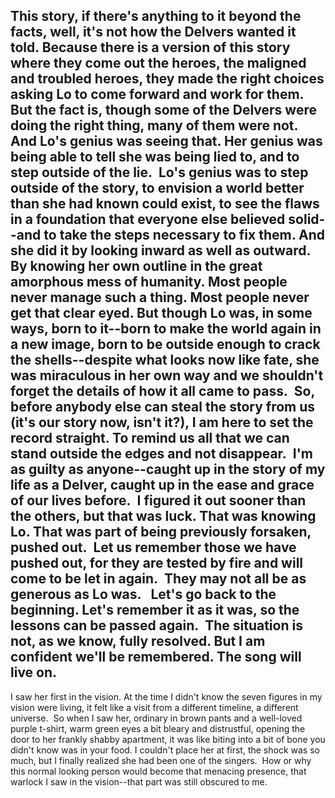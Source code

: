 This story, if there's anything to it beyond the facts, well, it's not how the Delvers wanted it told. Because there is a version of this story where they come out the heroes, the maligned and troubled heroes, they made the right choices asking Lo to come forward and work for them. But the fact is, though some of the Delvers were doing the right thing, many of them were not. And Lo's genius was seeing that. Her genius was being able to tell she was being lied to, and to step outside of the lie. 
Lo's genius was to step outside of the story, to envision a world better than she had known could exist, to see the flaws in a foundation that everyone else believed solid--and to take the steps necessary to fix them. And she did it by looking inward as well as outward.  By knowing her own outline in the great amorphous mess of humanity. Most people never manage such a thing. Most people never get that clear eyed. But though Lo was, in some ways, born to it--born to make the world again in a new image, born to be outside enough to crack the shells--despite what looks now like fate, she was miraculous in her own way and we shouldn't forget the details of how it all came to pass. 
So, before anybody else can steal the story from us (it's our story now, isn't it?), I am here to set the record straight. To remind us all that we can stand outside the edges and not disappear.  I'm as guilty as anyone--caught up in the story of my life as a Delver, caught up in the ease and grace of our lives before.  I figured it out sooner than the others, but that was luck. That was knowing Lo. That was part of being previously forsaken, pushed out.  Let us remember those we have pushed out, for they are tested by fire and will come to be let in again.  They may not all be as generous as Lo was.  
Let's go back to the beginning. Let's remember it as it was, so the lessons can be passed again.  The situation is not, as we know, fully resolved. But I am confident we'll be remembered. The song will live on.
---

I saw her first in the vision. At the time I didn't know the seven figures in my vision were living, it felt like a visit from a different timeline, a different universe.  So when I saw her, ordinary in brown pants and a well-loved purple t-shirt, warm green eyes a bit bleary and distrustful, opening the door to her frankly shabby apartment, it was like biting into a bit of bone you didn't know was in your food. I couldn't place her at first, the shock was so much, but I finally realized she had been one of the singers.  How or why this normal looking person would become that menacing presence, that warlock I saw in the vision--that part was still obscured to me. 